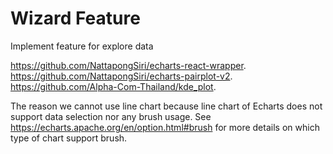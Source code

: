 # Wizard Feature
Implement feature for explore data

https://github.com/NattapongSiri/echarts-react-wrapper.
https://github.com/NattapongSiri/echarts-pairplot-v2.
https://github.com/Alpha-Com-Thailand/kde_plot.

The reason we cannot use line chart because line chart of Echarts does not support data selection nor any brush usage.
See https://echarts.apache.org/en/option.html#brush for more details on which type of chart support brush.
